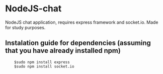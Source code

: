 # NodeJS-chat
NodeJS chat application, requires express framework and socket.io.  Made for study purposes.

## Instalation guide for dependencies (assuming that you have already installed npm)

        $sudo npm install express
        $sudo npm install socket.io
